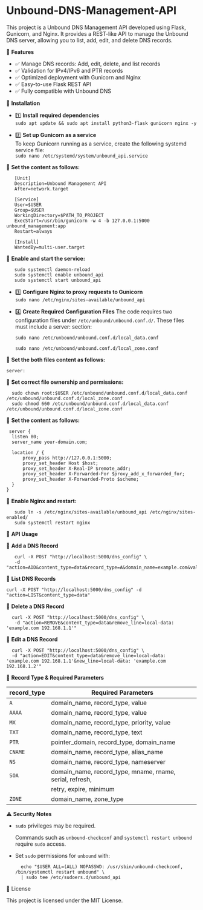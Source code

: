 # Unbound-DNS-Management-API
This project is a Unbound DNS Management API developed using Flask, Gunicorn, and Nginx. It provides a REST-like API to manage the Unbound DNS server, allowing you to list, add, edit, and delete DNS records.

🚀 **Features**
- ✅ Manage DNS records: Add, edit, delete, and list records  
- ✅ Validation for IPv4/IPv6 and PTR records  
- ✅ Optimized deployment with Gunicorn and Nginx  
- ✅ Easy-to-use Flask REST API  
- ✅ Fully compatible with Unbound DNS
  
📌 **Installation**
- 1️⃣ **Install required dependencies**  
  ```sudo apt update && sudo apt install python3-flask gunicorn nginx -y```
  
- 2️⃣ **Set up Gunicorn as a service**  
  To keep Gunicorn running as a service, create the following systemd service file:  
  ```sudo nano /etc/systemd/system/unbound_api.service```
  
📌 **Set the content as follows:**  
   ~~~
      [Unit]  
      Description=Unbound Management API  
      After=network.target  

      [Service]  
      User=$USER  
      Group=$USER  
      WorkingDirectory=$PATH_TO_PROJECT  
      ExecStart=/usr/bin/gunicorn -w 4 -b 127.0.0.1:5000 unbound_management:app  
      Restart=always  

      [Install]  
      WantedBy=multi-user.target
   ~~~
  📌 **Enable and start the service:**
   ~~~
      sudo systemctl daemon-reload
      sudo systemctl enable unbound_api
      sudo systemctl start unbound_api
   ~~~
- 3️⃣ **Configure Nginx to proxy requests to Gunicorn**  
  ```sudo nano /etc/nginx/sites-available/unbound_api```

- 4️⃣ **Create Required Configuration Files**
  The code requires two configuration files under `/etc/unbound/unbound.conf.d/`.
  These files must include a server: section:
  
  `sudo nano /etc/unbound/unbound.conf.d/local_data.conf`

  `sudo nano /etc/unbound/unbound.conf.d/local_zone.conf`

📌 **Set the both files content as follows:**  

  `server:`  
  
📌 **Set correct file ownership and permissions:**  

~~~
  sudo chown root:$USER /etc/unbound/unbound.conf.d/local_data.conf /etc/unbound/unbound.conf.d/local_zone.conf
  sudo chmod 660 /etc/unbound/unbound.conf.d/local_data.conf /etc/unbound/unbound.conf.d/local_zone.conf
~~~
  
📌 **Set the content as follows:**
  ~~~
   server {
    listen 80;
    server_name your-domain.com;

    location / {
        proxy_pass http://127.0.0.1:5000;
        proxy_set_header Host $host;
        proxy_set_header X-Real-IP $remote_addr;
        proxy_set_header X-Forwarded-For $proxy_add_x_forwarded_for;
        proxy_set_header X-Forwarded-Proto $scheme;
    }
  }
  ~~~
📌 **Enable Nginx and restart:**
  ~~~
     sudo ln -s /etc/nginx/sites-available/unbound_api /etc/nginx/sites-enabled/
     sudo systemctl restart nginx
  ~~~


  🔗 **API Usage**

📌 **Add a DNS Record**  

  ~~~
     curl -X POST "http://localhost:5000/dns_config" \
     -d "action=ADD&content_type=data&record_type=A&domain_name=example.com&value=192.168.1.1"
  ~~~  
📌 **List DNS Records**  

  ```curl -X POST "http://localhost:5000/dns_config" -d "action=LIST&content_type=data"```  
  
📌 **Delete a DNS Record**  

  ~~~
    curl -X POST "http://localhost:5000/dns_config" \
     -d "action=REMOVE&content_type=data&remove_line=local-data: 'example.com 192.168.1.1'"
  ~~~

📌 **Edit a DNS Record**  

~~~
  curl -X POST "http://localhost:5000/dns_config" \
  -d "action=EDIT&content_type=data&remove_line=local-data: 'example.com 192.168.1.1'&new_line=local-data: 'example.com 192.168.1.2'"
~~~

📌 **Record Type & Required Parameters**  


| record_type   | Required Parameters                                      |  
|---------------|----------------------------------------------------------|  
| `A`           | domain_name, record_type, value                          |  
| `AAAA`        | domain_name, record_type, value                          |  
| `MX`          | domain_name, record_type, priority, value                |  
| `TXT`         | domain_name, record_type, text                           |  
| `PTR`         | pointer_domain, record_type, domain_name                 |  
| `CNAME`       | domain_name, record_type, alias_name                     |  
| `NS`          | domain_name, record_type, nameserver                     |  
| `SOA`         | domain_name, record_type, mname, rname, serial, refresh, |  
|               |  retry, expire, minimum                                  |  
| `ZONE`        | domain_name, zone_type                                   |  

⚠️ **Security Notes**  

- `sudo` privileges may be required.
  
  Commands such as `unbound-checkconf` and `systemctl restart unbound` require `sudo` access.
  
- Set `sudo` permissions for `unbound` with:  
  
  ~~~
    echo "$USER ALL=(ALL) NOPASSWD: /usr/sbin/unbound-checkconf, /bin/systemctl restart unbound" \
    | sudo tee /etc/sudoers.d/unbound_api
  ~~~

📄 License  

 This project is licensed under the MIT License.
    
